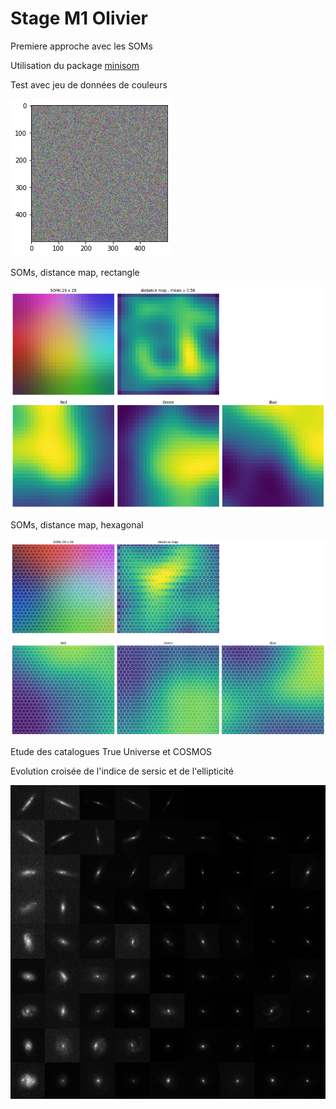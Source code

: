 # Stage M1 Olivier




Premiere approche avec les SOMs

Utilisation du package [minisom](https://github.com/JustGlowing/minisom) 



Test avec jeu de données de couleurs

![Colors](figures/colors.png)

SOMs, distance map, rectangle

![SOMs rectangular](figures/rect.png)



SOMs, distance map, hexagonal

![SOMs hexagonal](figures/hexa.png)



Etude des catalogues True Universe et COSMOS

Evolution croisée de l'indice de sersic et de l'ellipticité

![COSMOS catalog](figures/GxCOSMOS.png)
